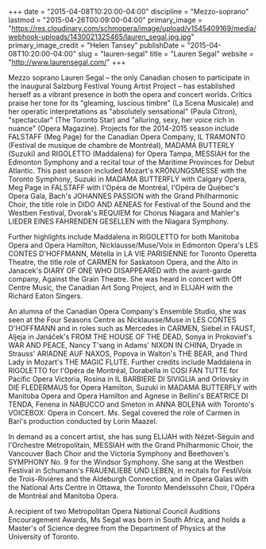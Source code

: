 +++
date = "2015-04-08T10:20:00-04:00"
discipline = "Mezzo-soprano"
lastmod = "2015-04-26T00:09:00-04:00"
primary_image = "https://res.cloudinary.com/schmopera/image/upload/v1545409169/media/webhook-uploads/1430021325465/lauren_segal.jpg.jpg"
primary_image_credit = "Helen Tansey"
publishDate = "2015-04-08T10:20:00-04:00"
slug = "lauren-segal"
title = "Lauren Segal"
website = "http://www.laurensegal.com/"
+++

<p>
	Mezzo soprano Lauren Segal – the only Canadian chosen to participate in the inaugural Salzburg Festival Young Artist Project – has established herself as a vibrant presence in both the opera and concert worlds. Critics praise her tone for its "gleaming, luscious timbre" (La Scena Musicale) and her operatic interpretations as "absolutely sensational" (Paula Citron), "spectacular" (The Toronto Star) and "alluring, sexy, her voice rich in nuance" (Opera Magazine). Projects for the 2014-2015 season include FALSTAFF (Meg Page) for the Canadian Opera Company, IL TRAMONTO (Festival de musique de chambre de Montréal), MADAMA BUTTERLY (Suzuki) and RIGOLETTO (Maddalena) for Opera Tampa, MESSIAH for the Edmonton Symphony and a recital tour of the Maritime Provinces for Debut Atlantic. This past season included Mozart's KRÖNUNGSMESSE with the Toronto Symphony, Suzuki in MADAMA BUTTERFLY with Calgary Opera, Meg Page in FALSTAFF with l'Opéra de Montréal, l'Opéra de Québec's Opera Gala, Bach's JOHANNES PASSION with the Grand Philharmonic Choir, the title role in DIDO AND AENEAS for Festival of the Sound and the Westben Festival, Dvorak's REQUIEM for Chorus Niagara and Mahler's LIEDER EINES FAHRENDEN GESELLEN with the Niagara Symphony.
</p>
<p>
	Further highlights include Maddalena in RIGOLETTO for both Manitoba Opera and Opera Hamilton, Nicklausse/Muse/Voix in Edmonton Opera's LES CONTES D'HOFFMANN, Métella in LA VIE PARISIENNE for Toronto Operetta Theatre, the title role of CARMEN for Saskatoon Opera, and the Alto in Janacek's DIARY OF ONE WHO DISAPPEARED with the avant-garde company, Against the Grain Theatre. She was heard in concert with Off Centre Music, the Canadian Art Song Project, and in ELIJAH with the Richard Eaton Singers.
</p>
<p>
	An alumna of the Canadian Opera Company's Ensemble Studio, she was seen at the Four Seasons Centre as Nicklausse/Muse in LES CONTES D'HOFFMANN and in roles such as Mercedes in CARMEN, Siébel in FAUST, Aljeja in Janáček's FROM THE HOUSE OF THE DEAD, Sonya in Prokovief's WAR AND PEACE, Nancy T'sang in Adams' NIXON IN CHINA, Dryade in Strauss' ARIADNE AUF NAXOS, Popova in Walton's THE BEAR, and Third Lady in Mozart's THE MAGIC FLUTE. Further credits include Maddalena in RIGOLETTO for l'Opéra de Montréal, Dorabella in COSI FAN TUTTE for Pacific Opera Victoria, Rosina in IL BARBIERE DI SIVIGLIA and Orlovsky in DIE FLEDERMAUS for Opera Hamilton, Suzuki in MADAMA BUTTERFLY with Manitoba Opera and Opera Hamilton and Agnese in Bellini's BEATRICE DI TENDA, Fenena in NABUCCO and Smeton in ANNA BOLENA with Toronto's VOICEBOX: Opera in Concert. Ms. Segal covered the role of Carmen in Bari's production conducted by Lorin Maazel.
</p>
<p>
	In demand as a concert artist, she has sung ELIJAH with Nézet-Séguin and l'Orchestre Métropolitain, MESSIAH with the Grand Philharmonic Choir, the Vancouver Bach Choir and the Victoria Symphony and Beethoven's SYMPHONY No. 9 for the Windsor Symphony. She sang at the Westben Festival in Schumann's FRAUENLIEBE UND LEBEN, in recitals for FestiVoix de Trois-Rivières and the Aldeburgh Connection, and in Opera Galas with the National Arts Centre in Ottawa, the Toronto Mendelssohn Choir, l'Opéra de Montréal and Manitoba Opera.
</p>
<p>
	A recipient of two Metropolitan Opera National Council Auditions Encouragement Awards, Ms Segal was born in South Africa, and holds a Master's of Science degree from the Department of Physics at the University of Toronto.
</p>
